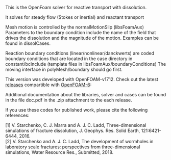 This is the OpenFoam solver for reactive transport with dissolution.

It solves for steady flow (Stokes or inertial) and reactant transport

Mesh motion is controlled by the normalMotionSlip (libsFoamAux) Parameters to the boundary condition include the name of the field that drives the dissolution and the magnitude of the motion. Examples can be found in dissolCases.

Reaction boundary conditions (linear/nonlinear/danckwerts) are coded boundary conditions that are located in the case directory in constant/bcInclude (template files in libsFoamAux/boundaryConditions) The moving interface in polyMesh/boundary should go first.

This version was developed with OpenFOAM-v1712. Check out the latest [releases](https://github.com/vitst/dissolFoam/releases) compartible with [OpenFOAM-6](openfoam.org):

Additional documentation about the libraries, solver and cases can be found in the file doc.pdf in the .zip attachment to the each release.

If you use these codes for published work, please cite the following references:

[1] V. Starchenko, C. J. Marra and A. J. C. Ladd, Three-dimensional simulations of fracture dissolution,
J. Geophys. Res. Solid Earth, 121:6421-6444, 2016.
<br>
[2] V. Starchenko and A. J. C. Ladd, The development of wormholes in laboratory scale fractures: perspectives from three-dimensional simulations, Water Resource Res., Submitted, 2018.
